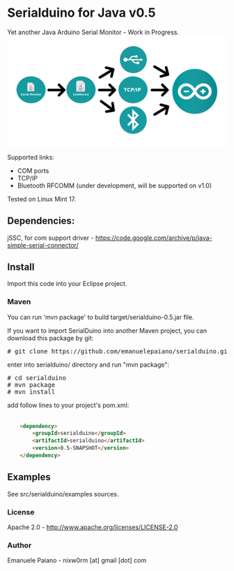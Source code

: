 # Serialduino for Java v0.5
Yet another Java Arduino Serial Monitor - Work in  Progress. 
<img src="https://github.com/emanuelepaiano/serialduino/blob/master/img/image.jpg">

Supported links:
<ul>
<li>COM ports</li>
<li>TCP/IP</li>
<li>Bluetooth RFCOMM (under development, will be supported on v1.0)</li>
</ul>

Tested on Linux Mint 17. 

## Dependencies: 
jSSC, for com support driver - https://code.google.com/archive/p/java-simple-serial-connector/

## Install
Import this code into your Eclipse project.

### Maven

You can run 'mvn package' to build target/serialduino-0.5.jar file. 

If you want to import  SerialDuino into another Maven project, you can download this package by git:

<pre>
# git clone https://github.com/emanuelepaiano/serialduino.git
</pre>

enter into serialduino/ directory and run "mvn package":

<pre>
# cd serialduino
# mvn package
# mvn install
</pre>

add follow lines to your project's pom.xml:

```html

    <dependency>
  		<groupId>serialduino</groupId>
  		<artifactId>serialduino</artifactId>
  		<version>0.5-SNAPSHOT</version>
  	</dependency>
```

## Examples
See src/serialduino/examples sources.

### License
Apache 2.0 - http://www.apache.org/licenses/LICENSE-2.0

### Author
Emanuele Paiano - nixw0rm [at] gmail [dot] com
